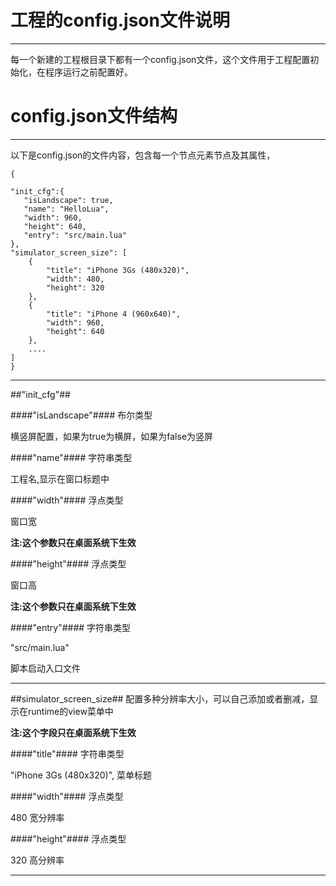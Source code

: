 工程的config.json文件说明
===
---
每一个新建的工程根目录下都有一个config.json文件，这个文件用于工程配置初始化，在程序运行之前配置好。

config.json文件结构
===
---
以下是config.json的文件内容，包含每一个节点元素节点及其属性，

	{
	
    "init_cfg":{
       "isLandscape": true,
       "name": "HelloLua",
       "width": 960,
       "height": 640,
       "entry": "src/main.lua"
    },
    "simulator_screen_size": [
        {
            "title": "iPhone 3Gs (480x320)",
            "width": 480,
            "height": 320
        },
        {
            "title": "iPhone 4 (960x640)",
            "width": 960,
            "height": 640
        },
        ....
    ]
	}
---	
##"init_cfg"##

####"isLandscape"####
布尔类型

横竖屏配置，如果为true为横屏，如果为false为竖屏

####"name"####
字符串类型

工程名,显示在窗口标题中

####"width"####
浮点类型

窗口宽

**注:这个参数只在桌面系统下生效**

####"height"####
浮点类型

窗口高

**注:这个参数只在桌面系统下生效**

####"entry"####
字符串类型

"src/main.lua" 

脚本启动入口文件

---
##simulator_screen_size##
配置多种分辨率大小，可以自己添加或者删减，显示在runtime的view菜单中

**注:这个字段只在桌面系统下生效**

####"title"####
字符串类型

"iPhone 3Gs (480x320)", 菜单标题

####"width"####
浮点类型

480 宽分辨率

####"height"####
浮点类型

320 高分辨率


---
